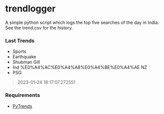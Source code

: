 # trendlogger
A simple python script which logs the top five searches of the day in India.<br>See the trend.csv for the history.<br>

<!-- Last Trends -->
### Last Trends
* Sports
* Earthquake
* Shubman Gill
* Ind %E0%A4%AC%E0%A4%A8%E0%A4%BE%E0%A4%AE NZ
* PSG
> 2023-01-24 18:17:07.272551

<!-- Requirements -->
### Requirements
* [PyTrends](https://github.com/dreyco676/pytrends)
